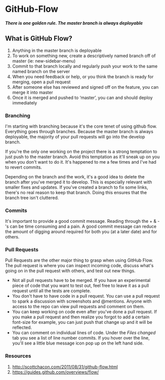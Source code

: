 GitHub-Flow
===========

##### There is one golden rule. The master branch is *always* deployable

## What is GitHub Flow?

1. Anything in the master branch is deployable
2. To work on something new, create a descriptively named branch off of master (ie: new-sidebar-menu)
3. Commit to that branch locally and regularly push your work to the same named branch on the server
4. When you need feedback or help, or you think the branch is ready for merging, open a pull request
5. After someone else has reviewed and signed off on the feature, you can merge it into master
6. Once it is merged and pushed to ‘master’, you can and should deploy immediately

### Branching

I'm starting with branching because it's the core tenet of using github flow. Everything goes through branches. Because the master branch is always deployable, the majority of your pull requests will go into the develop branch.

If you're the only one working on the project there is a strong temptation to just push to the master branch. Avoid this temptation as it'll sneak up on you when you don't want to do it. It's happened to me a few times and I've had to revert commits.

Depending on the branch and the work, it's a good idea to delete the branch after you've merged it to develop. This is especially relevant with smaller fixes and updates. If you've created a branch to fix some links, there's no real reason to keep that branch. Doing this ensures that the branch tree isn't cluttered.

### Commits

It's important to provide a good commit message. Reading through the + & -'s can be time consuming and a pain. A good commit message can reduce the amount of digging around required for both you (at a later date) and for others.

### Pull Requests

Pull Requests are the other major thing to grasp when using GitHub Flow. The pull request is where you can inspect incoming code, discuss what's going on in the pull request with others, and test out new things.

* Not all pull requests have to be merged. If you have an experimental piece of code that you want to test out, feel free to leave it as a pull request until all the tests are complete.
* You don't have to have code in a pull request. You can use a pull request to spark a discussion with screenshots and @mentions. Anyone with access to the repo can view pull requests and comment on them.
* You can keep working on code even after you've done a pull request. If you make a pull request and then realize you forgot to add a certain font-size for example, you can just push that change up and it will be reflected.
* You can comment on individual lines of code. Under the *Files changed* tab you see a list of line number commits. If you hover over the line, you'll see a little blue message icon pop up on the left hand side.

### Resources

1. http://scottchacon.com/2011/08/31/github-flow.html
2. https://guides.github.com/overviews/flow/
